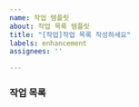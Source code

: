 ```yaml
---
name: 작업 템플릿
about: 작업 목록 템플릿
title: "[작업]작업 목록 작성하세요"
labels: enhancement
assignees: ''

---
```


### 작업 목록 
>
